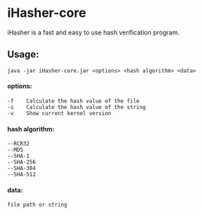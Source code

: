# iHasher-core
iHasher is a fast and easy to use hash verification program.
## Usage:  
`java -jar iHasher-core.jar <options> <hash algorithm> <data>`
#### options:
    -f    Calculate the hash value of the file  
    -s    Calculate the hash value of the string  
    -v    Show current kernel version  
#### hash algorithm:
    --RCR32  
    --MD5  
    --SHA-1  
    --SHA-256  
    --SHA-384  
    --SHA-512  
#### data:
    file path or string

